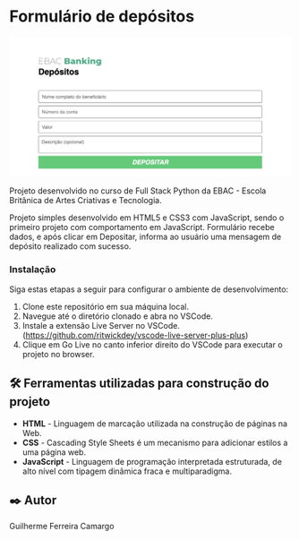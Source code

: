 # Formulário de depósitos

<img src="assets/banking.png">

Projeto desenvolvido no curso de Full Stack Python da EBAC - Escola Britânica de Artes Criativas e Tecnologia.

Projeto simples desenvolvido em HTML5 e CSS3 com JavaScript, sendo o primeiro projeto com comportamento
em JavaScript. Formulário recebe dados, e após clicar em Depositar, informa ao usuário uma mensagem de depósito
realizado com sucesso.

### Instalação

Siga estas etapas a seguir para configurar o ambiente de desenvolvimento:

1. Clone este repositório em sua máquina local.
2. Navegue até o diretório clonado e abra no VSCode.
3. Instale a extensão Live Server no VSCode. (https://github.com/ritwickdey/vscode-live-server-plus-plus)
4. Clique em Go Live no canto inferior direito do VSCode para executar o projeto no browser.

## 🛠️ Ferramentas utilizadas para construção do projeto

* **HTML** - Linguagem de marcação utilizada na construção de páginas na Web.
* **CSS** - Cascading Style Sheets é um mecanismo para adicionar estilos a uma página web.
* **JavaScript** - Linguagem de programação interpretada estruturada, de alto nível com tipagem dinâmica fraca e multiparadigma.

## ✒️ Autor

Guilherme Ferreira Camargo
